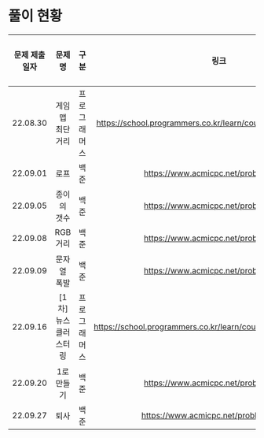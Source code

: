 # 풀이 현황
| 문제 제출 일자 | 문제 명 | 구분 | 링크 | 풀이 여부| 푼 날짜 |
|:---:|:---:|:---:|:---:|:---:|:---:|
|22.08.30|게임 맵 최단거리|프로그래머스|https://school.programmers.co.kr/learn/courses/30/lessons/1844| ✅ |22.09.01|
|22.09.01|로프|백준|https://www.acmicpc.net/problem/2217| ✅ |22.09.05|
|22.09.05|종이의 갯수|백준|https://www.acmicpc.net/problem/1780| ✅ |22.09.08|
|22.09.08|RGB 거리|백준|https://www.acmicpc.net/problem/1149| ✅ |22.09.14|
|22.09.09|문자열 폭발|백준|https://www.acmicpc.net/problem/9935| ❌ ||
|22.09.16|[1차] 뉴스 클러스터링|프로그래머스|https://school.programmers.co.kr/learn/courses/30/lessons/17677| ✅ |22.09.19|
|22.09.20|1로 만들기|백준|https://www.acmicpc.net/problem/1463| ✅ |22.09.21|
|22.09.27|퇴사|백준|https://www.acmicpc.net/problem/14501| ✅ |22.09.30|
